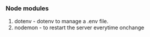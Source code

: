 ### Node modules

1. dotenv - dotenv to manage a .env file.
2. nodemon - to restart the server everytime onchange
